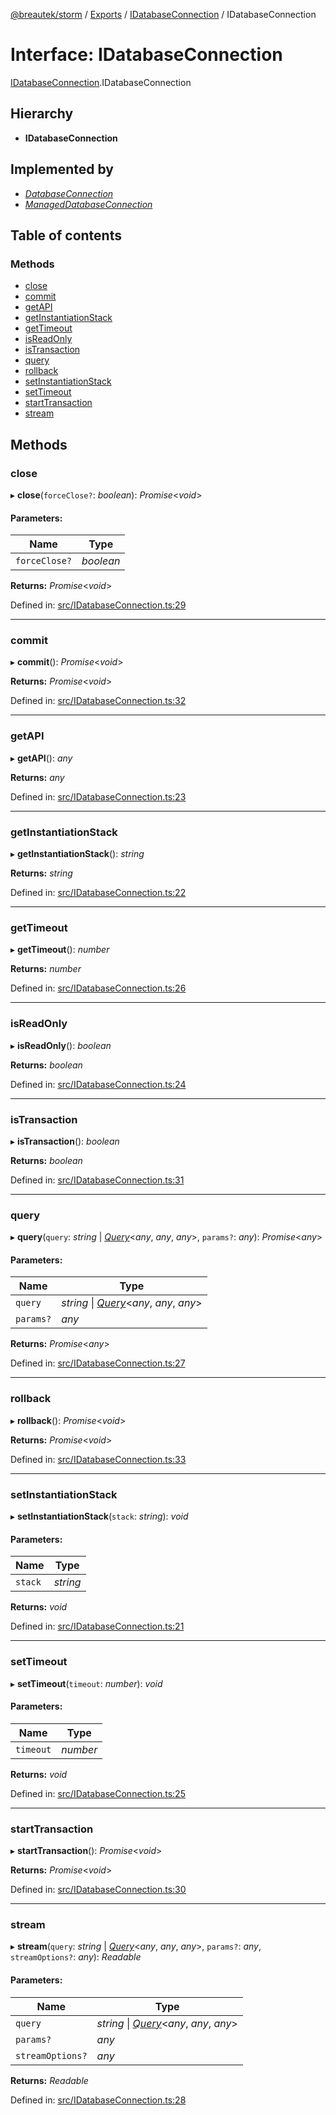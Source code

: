 [@breautek/storm](../README.md) / [Exports](../modules.md) / [IDatabaseConnection](../modules/idatabaseconnection.md) / IDatabaseConnection

# Interface: IDatabaseConnection

[IDatabaseConnection](../modules/idatabaseconnection.md).IDatabaseConnection

## Hierarchy

* **IDatabaseConnection**

## Implemented by

* [*DatabaseConnection*](../classes/databaseconnection.databaseconnection-1.md)
* [*ManagedDatabaseConnection*](../classes/manageddatabaseconnection.manageddatabaseconnection-1.md)

## Table of contents

### Methods

- [close](idatabaseconnection.idatabaseconnection-1.md#close)
- [commit](idatabaseconnection.idatabaseconnection-1.md#commit)
- [getAPI](idatabaseconnection.idatabaseconnection-1.md#getapi)
- [getInstantiationStack](idatabaseconnection.idatabaseconnection-1.md#getinstantiationstack)
- [getTimeout](idatabaseconnection.idatabaseconnection-1.md#gettimeout)
- [isReadOnly](idatabaseconnection.idatabaseconnection-1.md#isreadonly)
- [isTransaction](idatabaseconnection.idatabaseconnection-1.md#istransaction)
- [query](idatabaseconnection.idatabaseconnection-1.md#query)
- [rollback](idatabaseconnection.idatabaseconnection-1.md#rollback)
- [setInstantiationStack](idatabaseconnection.idatabaseconnection-1.md#setinstantiationstack)
- [setTimeout](idatabaseconnection.idatabaseconnection-1.md#settimeout)
- [startTransaction](idatabaseconnection.idatabaseconnection-1.md#starttransaction)
- [stream](idatabaseconnection.idatabaseconnection-1.md#stream)

## Methods

### close

▸ **close**(`forceClose?`: *boolean*): *Promise*<*void*\>

#### Parameters:

Name | Type |
------ | ------ |
`forceClose?` | *boolean* |

**Returns:** *Promise*<*void*\>

Defined in: [src/IDatabaseConnection.ts:29](https://github.com/breautek/storm/blob/0d2af7e/src/IDatabaseConnection.ts#L29)

___

### commit

▸ **commit**(): *Promise*<*void*\>

**Returns:** *Promise*<*void*\>

Defined in: [src/IDatabaseConnection.ts:32](https://github.com/breautek/storm/blob/0d2af7e/src/IDatabaseConnection.ts#L32)

___

### getAPI

▸ **getAPI**(): *any*

**Returns:** *any*

Defined in: [src/IDatabaseConnection.ts:23](https://github.com/breautek/storm/blob/0d2af7e/src/IDatabaseConnection.ts#L23)

___

### getInstantiationStack

▸ **getInstantiationStack**(): *string*

**Returns:** *string*

Defined in: [src/IDatabaseConnection.ts:22](https://github.com/breautek/storm/blob/0d2af7e/src/IDatabaseConnection.ts#L22)

___

### getTimeout

▸ **getTimeout**(): *number*

**Returns:** *number*

Defined in: [src/IDatabaseConnection.ts:26](https://github.com/breautek/storm/blob/0d2af7e/src/IDatabaseConnection.ts#L26)

___

### isReadOnly

▸ **isReadOnly**(): *boolean*

**Returns:** *boolean*

Defined in: [src/IDatabaseConnection.ts:24](https://github.com/breautek/storm/blob/0d2af7e/src/IDatabaseConnection.ts#L24)

___

### isTransaction

▸ **isTransaction**(): *boolean*

**Returns:** *boolean*

Defined in: [src/IDatabaseConnection.ts:31](https://github.com/breautek/storm/blob/0d2af7e/src/IDatabaseConnection.ts#L31)

___

### query

▸ **query**(`query`: *string* \| [*Query*](../classes/query.query-1.md)<*any*, *any*, *any*\>, `params?`: *any*): *Promise*<*any*\>

#### Parameters:

Name | Type |
------ | ------ |
`query` | *string* \| [*Query*](../classes/query.query-1.md)<*any*, *any*, *any*\> |
`params?` | *any* |

**Returns:** *Promise*<*any*\>

Defined in: [src/IDatabaseConnection.ts:27](https://github.com/breautek/storm/blob/0d2af7e/src/IDatabaseConnection.ts#L27)

___

### rollback

▸ **rollback**(): *Promise*<*void*\>

**Returns:** *Promise*<*void*\>

Defined in: [src/IDatabaseConnection.ts:33](https://github.com/breautek/storm/blob/0d2af7e/src/IDatabaseConnection.ts#L33)

___

### setInstantiationStack

▸ **setInstantiationStack**(`stack`: *string*): *void*

#### Parameters:

Name | Type |
------ | ------ |
`stack` | *string* |

**Returns:** *void*

Defined in: [src/IDatabaseConnection.ts:21](https://github.com/breautek/storm/blob/0d2af7e/src/IDatabaseConnection.ts#L21)

___

### setTimeout

▸ **setTimeout**(`timeout`: *number*): *void*

#### Parameters:

Name | Type |
------ | ------ |
`timeout` | *number* |

**Returns:** *void*

Defined in: [src/IDatabaseConnection.ts:25](https://github.com/breautek/storm/blob/0d2af7e/src/IDatabaseConnection.ts#L25)

___

### startTransaction

▸ **startTransaction**(): *Promise*<*void*\>

**Returns:** *Promise*<*void*\>

Defined in: [src/IDatabaseConnection.ts:30](https://github.com/breautek/storm/blob/0d2af7e/src/IDatabaseConnection.ts#L30)

___

### stream

▸ **stream**(`query`: *string* \| [*Query*](../classes/query.query-1.md)<*any*, *any*, *any*\>, `params?`: *any*, `streamOptions?`: *any*): *Readable*

#### Parameters:

Name | Type |
------ | ------ |
`query` | *string* \| [*Query*](../classes/query.query-1.md)<*any*, *any*, *any*\> |
`params?` | *any* |
`streamOptions?` | *any* |

**Returns:** *Readable*

Defined in: [src/IDatabaseConnection.ts:28](https://github.com/breautek/storm/blob/0d2af7e/src/IDatabaseConnection.ts#L28)
